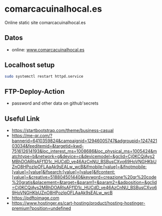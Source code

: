 # comarcacuinalhocal.es
Online static site comarcacuinalhocal.es

## Datos
+ online: www.comarcacuinalhocal.es

## Localhost setup
```bash
sudo systemctl restart httpd.service
```

## FTP-Deploy-Action
+ password and other data on github'secrets

## Useful Link
+ https://startbootstrap.com/theme/business-casual
+ https://me-qr.com/?bannerid=6410359824&campaignid=12946005747&adgroupid=124742103034&feeditemid=&targetid=kwd-751612614193&loc_interest_ms=1008686&loc_physical_ms=1005424&matchtype=b&network=g&device=c&devicemodel=&gclid=Cj0KCQiAys2MBhDOARIsAFf1D1c_HUCdD_ye46AzCnNU_BSBusCXvo69HoVNGHKbUZnO8HPozIpOFLAaAk9sEALw_wcB&ifmobile:[value]=&ifnotmobile:[value]=[value]&ifsearch:[value]=[value]&ifcontent:[value]=&creative=518804501440&keyword=creazione%20qr%20code%20gratis&placement=&target=&param1=&param2=&adposition=&gclid=Cj0KCQiAys2MBhDOARIsAFf1D1c_HUCdD_ye46AzCnNU_BSBusCXvo69HoVNGHKbUZnO8HPozIpOFLAaAk9sEALw_wcB
+ https://pdftoimage.com
+ https://www.hostinger.es/cart-hosting/product/hosting-hostinger-premium?position=undefined
